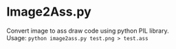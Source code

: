 # Image2Ass.py

Convert image to ass draw code using python PIL library.<br>
Usage: `python image2ass.py test.png > test.ass`
